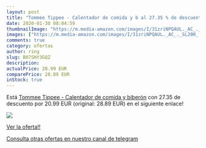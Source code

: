 ```yaml
---
layout: post
title: "Tommee Tippee - Calentador de comida y b al 27.35 % de descuento"
date: 2020-01-30 08:04:59
thumbnailImage: "https://m.media-amazon.com/images/I/31zriNPQAUL._AC_._SL200_.jpg"
images: ["https://m.media-amazon.com/images/I/31zriNPQAUL._AC_._SL200_.jpg"]
comments: true
category: ofertas
author: ring
slug: B07SHY3GQZ
description:
actualPrice: 20.99 EUR
comparePrice: 28.89 EUR
inStock: true
---
```


Está [Tommee Tippee - Calentador de comida y biberón](https://www.amazon.com/dp/B07SHY3GQZ/?tag=redken08-20) con 27.35 de descuento por 20.99 EUR (original: 28.89 EUR) en el siguiente enlace!

[![](https://m.media-amazon.com/images/I/31zriNPQAUL._AC_._SL200_.jpg)](https://www.amazon.com/dp/B07SHY3GQZ/?tag=redken08-20)

[Ver la oferta!!](https://www.amazon.com/dp/B07SHY3GQZ/?tag=redken08-20)

[Consulta otras ofertas en nuestro canal de telegram](https://t.me/s/ofertas25)
